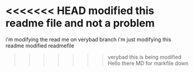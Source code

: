 <<<<<<< HEAD
modified this readme file and not a problem
=======
i'm modifying the read me on verybad branch
i'm just modifying this readme
modified readmefile
>>>>>>> verybad
this is being modified
Hello there
MD for markfile down